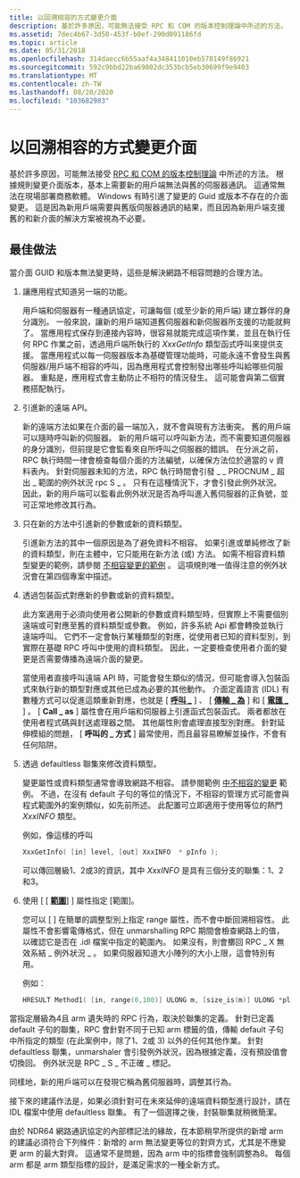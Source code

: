 ```yaml
---
title: 以回溯相容的方式變更介面
description: 基於許多原因，可能無法接受 RPC 和 COM 的版本控制理論中所述的方法。
ms.assetid: 7dec4b67-3d50-453f-b0ef-290d091186fd
ms.topic: article
ms.date: 05/31/2018
ms.openlocfilehash: 314daecc6b55aaf4a348411010eb578149f86921
ms.sourcegitcommit: 592c9bbd22ba69802dc353bcb5eb30699f9e9403
ms.translationtype: MT
ms.contentlocale: zh-TW
ms.lasthandoff: 08/20/2020
ms.locfileid: "103682983"
---
```

# <a name="changing-interfaces-in-a-backward-compatible-manner"></a>以回溯相容的方式變更介面

基於許多原因，可能無法接受 [RPC 和 COM 的版本控制理論](the-versioning-theory-for-rpc-and-com.md) 中所述的方法。 根據規則變更介面版本，基本上需要新的用戶端無法與舊的伺服器通訊。 這通常無法在現場部署商務軟體。 Windows 有時引進了變更的 Guid 或版本不存在的介面變更。 這是因為新用戶端需要與舊版伺服器通訊的結果，而且因為新用戶端支援舊的和新介面的解決方案被視為不必要。

## <a name="best-practice"></a>最佳做法

當介面 GUID 和版本無法變更時，這些是解決網路不相容問題的合理方法。

1.  讓應用程式知道另一端的功能。

    用戶端和伺服器有一種通訊協定，可讓每個 (或至少新的用戶端) 建立夥伴的身分識別。 一般來說，讓新的用戶端知道舊伺服器和新伺服器所支援的功能就夠了。 當應用程式保存到連接內容時，很容易就能完成這項作業，並且在執行任何 RPC 作業之前，透過用戶端所執行的 *XxxGetInfo* 類型函式呼叫來提供支援。 當應用程式以每一伺服器版本為基礎管理功能時，可能永遠不會發生與舊伺服器/用戶端不相容的呼叫，因為應用程式會控制發出哪些呼叫給哪些伺服器。 重點是，應用程式會主動防止不相符的情況發生。 這可能會與第二個實務搭配執行。

2.  引進新的遠端 API。

    新的遠端方法如果在介面的最一端加入，就不會與現有方法衝突。 舊的用戶端可以隨時呼叫新的伺服器。 新的用戶端可以呼叫新方法，而不需要知道伺服器的身分識別，但前提是它會監看來自所呼叫之伺服器的錯誤。 在分派之前，RPC 執行時間一律會檢查每個介面的方法編號，以確保方法位於適當的 v 資料表內。 針對伺服器未知的方法，RPC 執行時間會引發 \_ \_ PROCNUM \_ 超出 \_ 範圍的例外狀況 rpc S \_ 。 只有在這種情況下，才會引發此例外狀況。 因此，新的用戶端可以監看此例外狀況是否為呼叫進入舊伺服器的正負號，並可正常地修改其行為。

3.  只在新的方法中引進新的參數或新的資料類型。

    引進新方法的其中一個原因是為了避免資料不相容。 如果引進或單純修改了新的資料類型，則在主體中，它只能用在新方法 (或) 方法。 如需不相容資料類型變更的範例，請參閱 [不相容變更的範例](examples-of-incompatible-changes.md) 。 這項規則唯一值得注意的例外狀況會在第四個專案中描述。

4.  透過包裝函式對應新的參數或新的資料類型。

    此方案適用于必須向使用者公開新的參數或資料類型時，但實際上不需要個別遠端或可對應至舊的資料類型或參數。 例如，許多系統 Api 都會轉換並執行遠端呼叫。 它們不一定會執行某種類型的對應，從使用者已知的資料型別，到實際在基礎 RPC 呼叫中使用的資料類型。 因此，一定要檢查使用者介面的變更是否需要傳播為遠端介面的變更。

    當使用者直接呼叫遠端 API 時，可能會發生類似的情況，但可能會導入包裝函式來執行新的類型對應或其他已成為必要的其他動作。 介面定義語言 (IDL) 有數種方式可以促進這類重新對應，也就是 \[ [**呼叫 \_**](/windows/desktop/Midl/call-as) \] 、 \[ [**傳輸 \_ 為**](/windows/desktop/Midl/transmit-as) \] 和 \[ [**電匯 \_**](/windows/desktop/Midl/wire-marshal) \] 。 \[ **Call \_ as** \] 屬性會在用戶端和伺服器上引進函式包裝函式。 兩者都放在使用者程式碼與封送處理器之間。 其他屬性則會處理直接型別對應。 針對延伸模組的問題， \[ **呼叫的 \_ 方式** \] 最常使用，而且最容易瞭解並操作，不會有任何陷阱。

5.  透過 defaultless 聯集來修改資料類型。

    變更屬性或資料類型通常會導致網路不相容。 請參閱範例 [中不相容的變更](examples-of-incompatible-changes.md) 範例。 不過，在沒有 default 子句的等位的情況下，不相容的管理方式可能會與程式範圍外的案例類似，如先前所述。 此配置可立即適用于使用等位的熱門 *XxxINFO* 類型。

    例如，像這樣的呼叫

    ```C++
    XxxGetInfo( [in] level, [out] XxxINFO  * pInfo );
    ```

    

    可以傳回層級1、2或3的資訊，其中 *XxxINFO* 是具有三個分支的聯集：1、2和3。

6.  使用 [ \[ [**範圍**](/windows/desktop/Midl/range)] \] 屬性指定 [範圍]。

    您可以 \[ [](/windows/desktop/Midl/range) \] 在簡單的調整型別上指定 range 屬性，而不會中斷回溯相容性。 此屬性不會影響電傳格式，但在 unmarshalling RPC 期間會檢查網路上的值，以確認它是否在 .idl 檔案中指定的範圍內。 如果沒有，則會擲回 RPC \_ X 無效系結 \_ 例外狀況 \_ 。 如果伺服器知道大小陣列的大小上限，這會特別有用。

    例如：

    ```C++
    HRESULT Method1( [in, range(0,100)] ULONG m, [size_is(m)] ULONG *plong); 
    ```

    

當指定層級為4且 arm 遺失時的 RPC 行為，取決於聯集的定義。 針對已定義 default 子句的聯集，RPC 會針對不同于已知 arm 標籤的值，傳輸 default 子句中所指定的類型 (在此案例中，除了1、2或 3) 以外的任何其他作業。 針對 defaultless 聯集，unmarshaler 會引發例外狀況，因為根據定義，沒有預設值會切換回。 例外狀況是 RPC \_ S \_ 不正確 \_ 標記。

同樣地，新的用戶端可以在發現它稱為舊伺服器時，調整其行為。

接下來的建議作法是，如果必須針對可在未來延伸的遠端資料類型進行設計，請在 IDL 檔案中使用 defaultless 聯集。 有了一個選擇之後，封裝聯集就稍微簡潔。

由於 NDR64 網路通訊協定的內部標記法的緣故，在本節稍早所提供的新增 arm 的建議必須符合下列條件：新增的 arm 無法變更等位的對齊方式，尤其是不應變更 arm 的最大對齊。 這通常不是問題，因為 arm 中的指標會強制調整為8。 每個 arm 都是 arm 類型指標的設計，是滿足需求的一種全新方式。

 

 